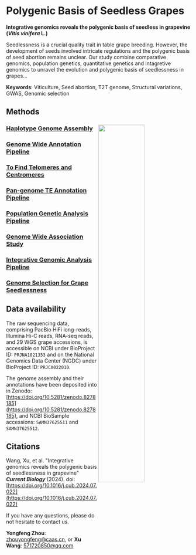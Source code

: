Polygenic Basis of Seedless Grapes
====================
**Integrative genomics reveals the polygenic basis of seedless in grapevine (*Vitis vinifera* L.)** 

Seedlessness is a crucial quality trait in table grape breeding. However, the development of seeds involved intricate regulations and the polygenic basis of seed abortion remains unclear. Our study combine comparative genomics, population genetics, quantitative genetics and intagretive genomics to unravel the evolution and polygenic basis of seedlessness in grapes...  

**Keywords**: Viticulture, Seed abortion, T2T genome, Structural variations, GWAS, Genomic selection

## Methods
### [Haplotype Genome Assembly](https://github.com/Immortal2333/Haplotype_Genome_Assembly) <img src="https://github.com/zhouyflab/Polygenic_Basis_Seedless_Grapes/blob/main/AB.png" align="right" width="50%">
### [Genome Wide Annotation Pipeline](https://github.com/unavailable-2374/Genome-Wide-Annotation-Pipeline) 
### [To Find Telomeres and Centromeres](https://github.com/Immortal2333/Telomeres_and_Centromeres)
### [Pan-genome TE Annotation Pipeline](https://github.com/unavailable-2374/Pan_TE)
### [Population Genetic Analysis Pipeline](https://github.com/Immortal2333/Population_Genetic_Analysis_Pipeline) 
### [Genome Wide Association Study](https://github.com/Immortal2333/Genome_Wide_Association_Study)
### [Integrative Genomic Analysis Pipeline](https://github.com/Immortal2333/Integrative_Genomic_Analysis_Pipeline)
### [Genome Selection for Grape Seedlessness](https://github.com/Immortal2333/Genome_Selection_for_Grape_Seedlessness) 

## Data availability
The raw sequencing data, comprising PacBio HiFi long-reads, Illumina Hi-C reads, RNA-seq reads, and 29 WGS grape accessions, is accessible on NCBI under BioProject ID: `PRJNA1021353` and on the National Genomics Data Center (NGDC) under BioProject ID: `PRJCA022010`.

The genome assembly and their annotations have been deposited into in Zenodo: [https://doi.org/10.5281/zenodo.8278185](https://doi.org/10.5281/zenodo.8278185), and NCBI BioSample accessions: `SAMN37625511` and `SAMN37625512`.

## Citations
Wang, Xu, et al. "Integrative genomics reveals the polygenic basis of seedlessness in grapevine" ***Current Biology*** (2024). doi: [https://doi.org/10.1016/j.cub.2024.07.022](https://doi.org/10.1016/j.cub.2024.07.022)

If you have any questions, please do not hesitate to contact us.

**Yongfeng Zhou**: zhouyongfeng@caas.cn, or **Xu Wang**: 571720850@qq.com
